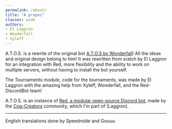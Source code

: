 ```yaml
---
permalink: /about/
title: "À propos"
classes: wide
authors:
- El Laggron
- Wonderfall
- Xyleff
---
```


A.T.O.S. is a rewrite of the original bot [A.T.O.S by Wonderfall](https://github.com/Wonderfall/ATOS)! All the ideas and original design belong to him! It was rewritten from sratch by El Laggron for an integration with Red, more flexibility and the ability to work on multiple servers, without having to install the bot yourself.

The Tournaments module, code for the tournaments, was made by El Laggron with the amazing help from Xyleff, Wonderfall, and the Red-DiscordBot team!

A.T.O.S. is an instance of [Red, a modular open-source Discord bot](/what-is-red/), made by the [Cog-Creators](https://github.com/Cog-Creators) community, which I'm part of (Laggron).

----

English translations done by Speedroide and Gouuu.
